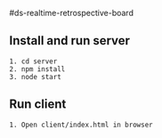 #ds-realtime-retrospective-board

## Install and run server

```
1. cd server
2. npm install
3. node start
```

## Run client
```
1. Open client/index.html in browser
```
